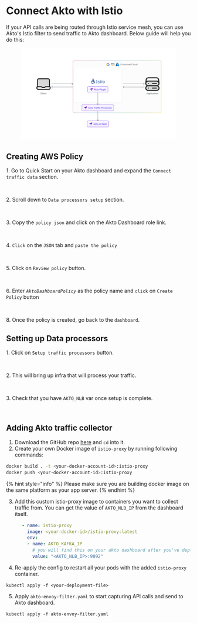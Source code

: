 # Connect Akto with Istio

If your API calls are being routed through Istio service mesh, you can use Akto's Istio filter to send traffic to Akto dashboard. Below guide will help you do this:

<figure><img src="../../.gitbook/assets/image (93).png" alt=""><figcaption></figcaption></figure>

## Creating AWS Policy

1\. Go to Quick Start on your Akto dashboard and expand the `Connect traffic data` section.

<figure><img src="https://user-images.githubusercontent.com/91221068/236832212-603647ca-fceb-46fc-baf7-150c2e6b7ec0.png" alt=""><figcaption></figcaption></figure>

2\. Scroll down to `Data processors setup` section.

<figure><img src="https://user-images.githubusercontent.com/91221068/237100095-67164c73-2a0b-4505-8268-c932df4a1d27.png" alt=""><figcaption></figcaption></figure>

3\. Copy the `policy json` and click on the Akto Dashboard role link.

<figure><img src="https://user-images.githubusercontent.com/91221068/237100542-c3df31bc-9f7d-4be0-a626-038a31d33ce8.png" alt=""><figcaption></figcaption></figure>

4\. `Click` on the `JSON` tab and `paste the policy`

<figure><img src="https://user-images.githubusercontent.com/91221068/236832279-70340e39-3ccb-4118-9ee9-039711c7e22d.png" alt=""><figcaption></figcaption></figure>

5\. Click on `Review policy` button.

<figure><img src="https://user-images.githubusercontent.com/91221068/236832289-afe2931b-c11a-44b8-a946-79cf0e106dfa.png" alt=""><figcaption></figcaption></figure>

6\. Enter _`AktoDashboardPolicy`_ as the policy name and `click` on `Create Policy` button

<figure><img src="https://user-images.githubusercontent.com/91221068/236832299-996d635d-5c0d-43d3-8ee3-eb53f7de952d.png" alt=""><figcaption></figcaption></figure>

8\. Once the policy is created, go back to the `dashboard`.

## Setting up Data processors

1\. Click on `Setup traffic processors` button.

<figure><img src="https://github.com/akto-api-security/Documentation/assets/91221068/c3e08f08-ec81-4c47-b3b0-fbc1eacc4fe0" alt=""><figcaption></figcaption></figure>

2\. This will bring up infra that will process your traffic.&#x20;

<figure><img src="https://github.com/akto-api-security/Documentation/assets/91221068/7d7d437d-1370-4628-aa10-908b33b907b0" alt=""><figcaption></figcaption></figure>

3\. Check that you have `AKTO_NLB` var once setup is complete.&#x20;

<figure><img src="https://github.com/akto-api-security/Documentation/assets/91221068/7c79c400-7a0a-4421-96ed-fbb063e025f5" alt=""><figcaption></figcaption></figure>

## Adding Akto traffic collector

1. Download the GitHub repo [here](https://github.com/akto-api-security/istio-filter) and `cd` into it.&#x20;
2. Create your own Docker image of `istio-proxy` by running following commands:

```bash
docker build . -t <your-docker-account-id>:istio-proxy
docker push <your-docker-account-id>:istio-proxy
```

{% hint style="info" %}
Please make sure you are building docker image on the same platform as your app server.&#x20;
{% endhint %}

3. Add this custom istio-proxy image to containers you want to collect traffic from. You can get the value of `AKTO_NLB_IP` from the dashboard itself.&#x20;

```yaml
      - name: istio-proxy
        image: <your-docker-id>/istio-proxy:latest
        env:
        - name: AKTO_KAFKA_IP
          # you will find this on your akto dashboard after you've deployed the Data-processing stack using Akto.
          value: "<AKTO_NLB_IP>:9092"
```

4. Re-apply the config to restart all your pods with the added `istio-proxy` container.

```
kubectl apply -f <your-deployment-file>
```

5. Apply `akto-envoy-filter.yaml` to start capturing API calls and send to Akto dashboard.

```
kubectl apply -f akto-envoy-filter.yaml
```
